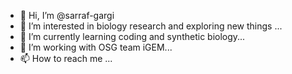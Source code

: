 - 👋 Hi, I’m @sarraf-gargi
- 👀 I’m interested in biology research and exploring new things ...
- 🌱 I’m currently learning coding and synthetic biology...
- 💞️ I’m working with OSG team iGEM...
- 📫 How to reach me ...

<!---
sarraf-gargi/sarraf-gargi is a ✨ special ✨ repository because its `README.md` (this file) appears on your GitHub profile.
You can click the Preview link to take a look at your changes.
--->
